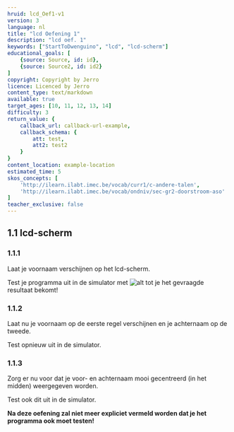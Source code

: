 ```yaml
---
hruid: lcd_Oef1-v1
version: 3
language: nl
title: "lcd Oefening 1"
description: "lcd oef. 1"
keywords: ["StartToDwenguino", "lcd", "lcd-scherm"]
educational_goals: [
    {source: Source, id: id}, 
    {source: Source2, id: id2}
]
copyright: Copyright by Jerro
licence: Licenced by Jerro
content_type: text/markdown
available: true
target_ages: [10, 11, 12, 13, 14]
difficulty: 3
return_value: {
    callback_url: callback-url-example,
    callback_schema: {
        att: test,
        att2: test2
    }
}
content_location: example-location
estimated_time: 5
skos_concepts: [
    'http://ilearn.ilabt.imec.be/vocab/curr1/c-andere-talen', 
    'http://ilearn.ilabt.imec.be/vocab/ondniv/sec-gr2-doorstroom-aso'
]
teacher_exclusive: false
---
```

## 1.1 lcd-scherm

### 1.1.1

Laat je voornaam verschijnen op het lcd-scherm.

Test je programma uit in de simulator met ![alt](https://scholen.dwengo.org/static/play.png "Afb. Play") tot je het gevraagde resultaat bekomt!


### 1.1.2

Laat nu je voornaam op de eerste regel verschijnen en je achternaam op de tweede.

Test opnieuw uit in de simulator.


### 1.1.3

Zorg er nu voor dat je voor- en achternaam mooi gecentreerd (in het midden) weergegeven worden.

Test ook dit uit in de simulator.


**Na deze oefening zal niet meer expliciet vermeld worden dat je het programma ook moet testen!**